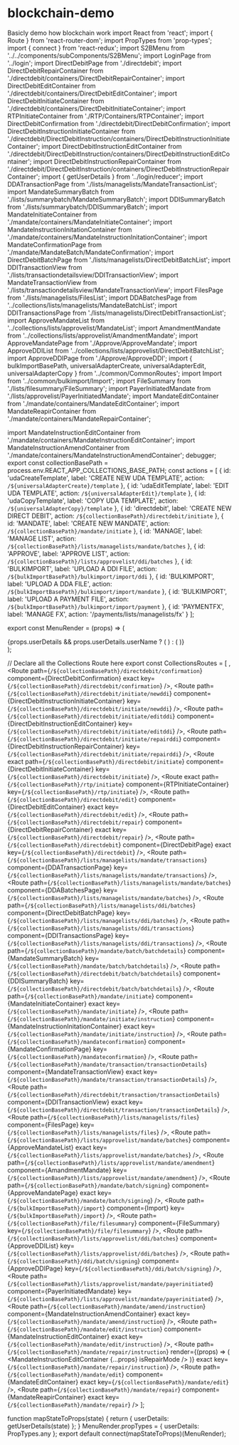 # blockchain-demo
Basicly demo how blockchain work
import React from 'react';
import { Route } from 'react-router-dom';
import PropTypes from 'prop-types';
import { connect } from 'react-redux';
import S2BMenu from '../../components/subComponents/S2BMenu';
import LoginPage from '../login';
import DirectDebitPage from './directdebit';
import DirectDebitRepairContainer from './directdebit/containers/DirectDebitRepairContainer';
import DirectDebitEditContainer from './directdebit/containers/DirectDebitEditContainer';
import DirectDebitInitiateContainer from './directdebit/containers/DirectDebitInitiateContainer';
import RTPInitiateContainer from './RTP/Containers/RTPContainer';
import DirectDebitConfirmation from './directdebit/DirectDebitConfirmation';
import DirectDebitInstructionInitiateContainer from './directdebit/DirectDebitInstruction/containers/DirectDebitInstructionInitiateContainer';
import DirectDebitInstructionEditContainer from './directdebit/DirectDebitInstruction/containers/DirectDebitInstructionEditContainer';
import DirectDebitInstructionRepairContainer from './directdebit/DirectDebitInstruction/containers/DirectDebitInstructionRepairContainer';
import { getUserDetails } from '../login/reducer';
import DDATransactionPage from './lists/managelists/MandateTransactionList';
import MandateSummaryBatch from './lists/summarybatch/MandateSummaryBatch';
import DDISummaryBatch from './lists/summarybatch/DDISummaryBatch';
import MandateInitiateContainer from './mandate/containers/MandateInitiateContainer';
import MandateInstructionInitationContainer from './mandate/containers/MandateInstructionInitationContainer';
import MandateConfirmationPage from './mandate/MandateBatch/MandateConfirmation';
import DirectDebitBatchPage from './lists/managelists/DirectDebitBatchList';
import DDITransactionView from './lists/transactiondetailsview/DDITransactionView';
import MandateTransactionView from './lists/transactiondetailsview/MandateTransactionView';
import FilesPage from './lists/managelists/FilesList';
import DDABatchesPage from '../collections/lists/managelists/MandateBatchList';
import DDITransactionsPage from './lists/managelists/DirectDebitTransactionList';
import ApproveMandateList from '../collections/lists/approvelist/MandateList';
import AmandmentMandate from '../collections/lists/approvelist/AmandmentMandate';
import ApproveMandatePage from './Approve/ApproveMandate';
import ApproveDDIList from '../collections/lists/approvelist/DirectDebitBatchList';
import ApproveDDIPage from './Approve/ApproveDDI';
import {
  bulkImportBasePath,
  universalAdapterCreate,
  universalAdapterEdit,
  universalAdapterCopy
} from '../common/CommonRoutes';
import Import from '../common/bulkimport/Import';
import FileSummary from './lists/filesummary/FileSummary';
import PayerInitiatedMandate from './lists/approvelist/PayerInitiatedMandate';
import MandateEditContainer from './mandate/containers/MandateEditContainer';
import MandateReapirContainer from './mandate/containers/MandateRepairContainer';

import MandateInstructionEditContainer from './mandate/containers/MandateInstructionEditContainer';
import MandateInstructionAmendContainer from './mandate/containers/MandateInstructionAmendContainer';
debugger;
export const collectionBasePath = process.env.REACT_APP_COLLECTIONS_BASE_PATH;
const actions = [
  {
    id: 'udaCreateTemplate',
    label: 'CREATE NEW UDA TEMPLATE',
    action: `/${universalAdapterCreate}/template`
  },
  {
    id: 'udaEditTemplate',
    label: 'EDIT UDA TEMPLATE',
    action: `/${universalAdapterEdit}/template`
  },
  {
    id: 'udaCopyTemplate',
    label: 'COPY UDA TEMPLATE',
    action: `/${universalAdapterCopy}/template`
  },
  {
    id: 'directdebit',
    label: 'CREATE NEW DIRECT DEBIT',
    action: `/${collectionBasePath}/directdebit/initiate`
  },
  {
    id: 'MANDATE',
    label: 'CREATE NEW MANDATE',
    action: `/${collectionBasePath}/mandate/initiate`
  },
  {
    id: 'MANAGE',
    label: 'MANAGE LIST',
    action: `/${collectionBasePath}/lists/managelists/mandate/batches`
  },
  {
    id: 'APPROVE',
    label: 'APPROVE LIST',
    action: `/${collectionBasePath}/lists/approvelist/ddi/batches`
  },
  {
    id: 'BULKIMPORT',
    label: 'UPLOAD A DDI FILE',
    action: `/${bulkImportBasePath}/bulkimport/import/ddi`
  },
  {
    id: 'BULKIMPORT',
    label: 'UPLOAD A DDA FILE',
    action: `/${bulkImportBasePath}/bulkimport/import/mandate`
  },
  {
    id: 'BULKIMPORT',
    label: 'UPLOAD A PAYMENT FILE',
    action: `/${bulkImportBasePath}/bulkimport/import/payment`
  },
  {
    id: 'PAYMENTFX',
    label: 'MANAGE FX',
    action: '/payments/lists/managelists/fx'
  }
];

export const MenuRender = (props) => (
  <div>
    {props.userDetails && props.userDetails.userName ? (
      <S2BMenu
        showMenu
        showPopUp
        headerDetails={props.userDetails}
        actions={actions}
      />
    ) : (
      <S2BMenu showMenu={false} actions={actions} />
    )}
  </div>
);

// Declare all the Collections Route here
export const CollectionsRoutes = [
  <Route exact path="/login" component={LoginPage} key="/login" />,
  <Route
    path={`/${collectionBasePath}/directdebit/confirmation`}
    component={DirectDebitConfirmation}
    exact
    key={`/${collectionBasePath}/directdebit/confirmation`}
  />,
  <Route
    path={`/${collectionBasePath}/directdebit/initiate/newddi`}
    component={DirectDebitInstructionInitiateContainer}
    key={`/${collectionBasePath}/directdebit/initiate/newddi`}
  />,
  <Route
    path={`/${collectionBasePath}/directdebit/initiate/editddi`}
    component={DirectDebitInstructionEditContainer}
    key={`/${collectionBasePath}/directdebit/initiate/editddi`}
  />,
  <Route
    path={`/${collectionBasePath}/directdebit/initiate/repairddi`}
    component={DirectDebitInstructionRepairContainer}
    key={`/${collectionBasePath}/directdebit/initiate/repairddi`}
  />,
  <Route
    exact
    path={`/${collectionBasePath}/directdebit/initiate`}
    component={DirectDebitInitiateContainer}
    key={`/${collectionBasePath}/directdebit/initiate`}
  />,
  <Route
    exact
    path={`/${collectionBasePath}/rtp/initiate`}
    component={RTPInitiateContainer}
    key={`/${collectionBasePath}/rtp/initiate`}
  />,
  <Route
    path={`/${collectionBasePath}/directdebit/edit`}
    component={DirectDebitEditContainer}
    exact
    key={`/${collectionBasePath}/directdebit/edit`}
  />,
  <Route
    path={`/${collectionBasePath}/directdebit/repair`}
    component={DirectDebitRepairContainer}
    exact
    key={`/${collectionBasePath}/directdebit/repair`}
  />,
  <Route
    path={`/${collectionBasePath}/directdebit`}
    component={DirectDebitPage}
    exact
    key={`/${collectionBasePath}/directdebit`}
  />,
  <Route
    path={`/${collectionBasePath}/lists/managelists/mandate/transactions`}
    component={DDATransactionPage}
    key={`/${collectionBasePath}/lists/managelists/mandate/transactions`}
  />,
  <Route
    path={`/${collectionBasePath}/lists/managelists/mandate/batches`}
    component={DDABatchesPage}
    key={`/${collectionBasePath}/lists/managelists/mandate/batches`}
  />,
  <Route
    path={`/${collectionBasePath}/lists/managelists/ddi/batches`}
    component={DirectDebitBatchPage}
    key={`/${collectionBasePath}/lists/managelists/ddi/batches`}
  />,
  <Route
    path={`/${collectionBasePath}/lists/managelists/ddi/transactions`}
    component={DDITransactionsPage}
    key={`/${collectionBasePath}/lists/managelists/ddi/transactions`}
  />,
  <Route
    path={`/${collectionBasePath}/mandate/batch/batchdetails`}
    component={MandateSummaryBatch}
    key={`/${collectionBasePath}/mandate/batch/batchdetails`}
  />,
  <Route
    path={`/${collectionBasePath}/directdebit/batch/batchdetails`}
    component={DDISummaryBatch}
    key={`/${collectionBasePath}/directdebit/batch/batchdetails`}
  />,
  <Route
    path={`/${collectionBasePath}/mandate/initiate`}
    component={MandateInitiateContainer}
    exact
    key={`/${collectionBasePath}/mandate/initiate`}
  />,
  <Route
    path={`/${collectionBasePath}/mandate/initiate/instruction`}
    component={MandateInstructionInitationContainer}
    exact
    key={`/${collectionBasePath}/mandate/initiate/instruction`}
  />,
  <Route
    path={`/${collectionBasePath}/mandateconfirmation`}
    component={MandateConfirmationPage}
    key={`/${collectionBasePath}/mandateconfirmation`}
  />,
  <Route
    path={`/${collectionBasePath}/mandate/transaction/transactionDetails`}
    component={MandateTransactionView}
    exact
    key={`/${collectionBasePath}/mandate/transaction/transactionDetails`}
  />,
  <Route
    path={`/${collectionBasePath}/directdebit/transaction/transactionDetails`}
    component={DDITransactionView}
    exact
    key={`/${collectionBasePath}/directdebit/transaction/transactionDetails`}
  />,
  <Route
    path={`/${collectionBasePath}/lists/managelists/files`}
    component={FilesPage}
    key={`/${collectionBasePath}/lists/managelists/files`}
  />,
  <Route
    path={`/${collectionBasePath}/lists/approvelist/mandate/batches`}
    component={ApproveMandateList}
    exact
    key={`/${collectionBasePath}/lists/approvelist/mandate/batches`}
  />,
  <Route
    path={`/${collectionBasePath}/lists/approvelist/mandate/amendment`}
    component={AmandmentMandate}
    key={`/${collectionBasePath}/lists/approvelist/mandate/amendment`}
  />,
  <Route
    path={`/${collectionBasePath}/mandate/batch/signing`}
    component={ApproveMandatePage}
    exact
    key={`/${collectionBasePath}/mandate/batch/signing`}
  />,
  <Route
    path={`/${bulkImportBasePath}/import`}
    component={Import}
    key={`/${bulkImportBasePath}/import`}
  />,
  <Route
    path={`/${collectionBasePath}/file/filesummary`}
    component={FileSummary}
    key={`/${collectionBasePath}/file/filesummary`}
  />,
  <Route
    path={`/${collectionBasePath}/lists/approvelist/ddi/batches`}
    component={ApproveDDIList}
    key={`/${collectionBasePath}/lists/approvelist/ddi/batches`}
  />,
  <Route
    path={`/${collectionBasePath}/ddi/batch/signing`}
    component={ApproveDDIPage}
    key={`/${collectionBasePath}/ddi/batch/signing`}
  />,
  <Route
    path={`/${collectionBasePath}/lists/approvelist/mandate/payerinitiated`}
    component={PayerInitiatedMandate}
    key={`/${collectionBasePath}/lists/approvelist/mandate/payerinitiated`}
  />,
  <Route
    path={`/${collectionBasePath}/mandate/amend/instruction`}
    component={MandateInstructionAmendContainer}
    exact
    key={`/${collectionBasePath}/mandate/amend/instruction`}
  />,
  <Route
    path={`/${collectionBasePath}/mandate/edit/instruction`}
    component={MandateInstructionEditContainer}
    exact
    key={`/${collectionBasePath}/mandate/edit/instruction`}
  />,
  <Route
    path={`/${collectionBasePath}/mandate/repair/instruction`}
    render={(props) => (
      <MandateInstructionEditContainer {...props} isRepairMode />
    )}
    exact
    key={`/${collectionBasePath}/mandate/repair/instruction`}
  />,
  <Route
    path={`/${collectionBasePath}/mandate/edit`}
    component={MandateEditContainer}
    exact
    key={`/${collectionBasePath}/mandate/edit`}
  />,
  <Route
    path={`/${collectionBasePath}/mandate/repair`}
    component={MandateReapirContainer}
    exact
    key={`/${collectionBasePath}/mandate/repair`}
  />
];

function mapStateToProps(state) {
  return {
    userDetails: getUserDetails(state)
  };
}
MenuRender.propTypes = {
  userDetails: PropTypes.any
};
export default connect(mapStateToProps)(MenuRender);
